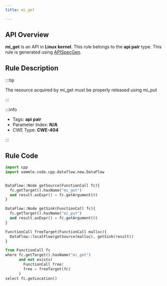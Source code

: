 ```yaml
---
title: mi_get

---
```



## API Overview
**mi_get** is an API in **Linux kernel**. This rule belongs to the **api pair** type. This rule is generated using [APISpecGen](../../tools/APISpecGen).
## Rule Description

:::tip

The resource acquired by mi_get must be properly released using mi_put

:::

:::info

- Tags: **api pair**
- Parameter Index: **N/A**
- CWE Type: **CWE-404**

:::

## Rule Code
```python
import cpp
import semmle.code.cpp.dataflow.new.DataFlow


DataFlow::Node getSource(FunctionCall fc){
  fc.getTarget().hasName("mi_get")
  and result.asExpr() = fc.getArgument(0)
}

DataFlow::Node getSink(FunctionCall fc){
  fc.getTarget().hasName("mi_put")
  and result.asExpr() = fc.getArgument(0)
}

FunctionCall freeTarget(FunctionCall malloc){
  DataFlow::localFlow(getSource(malloc), getSink(result))
}

from FunctionCall fc
where fc.getTarget().hasName("mi_get")
      and not exists(
        FunctionCall free| 
        free = freeTarget(fc)
      )
select fc.getLocation()

    
```